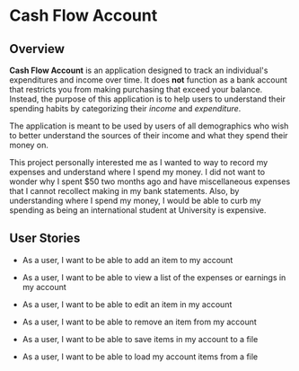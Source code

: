# Cash Flow Account

## Overview 

**Cash Flow Account** is an application designed to track an individual's expenditures and income over time. It does **not** function as a bank account that restricts you from making purchasing that exceed your balance. Instead, the purpose of this application is to help users to understand their spending habits by categorizing their *income* and *expenditure*.

The application is meant to be used by users of all demographics who wish to better understand the sources of their income and what they spend their money on.

This project personally interested me as I wanted to way to record my expenses and understand where I spend my money. I did not want to wonder why I spent $50 two months ago and have miscellaneous expenses that I cannot recollect making in my bank statements. Also, by understanding where I spend my money, I would be able to curb my spending as being an international student at University is expensive.

## User Stories

- As a user, I want to be able to add an item to my account
- As a user, I want to be able to view a list of the expenses or earnings in my account
- As a user, I want to be able to edit an item in my account
- As a user, I want to be able to remove an item from my account

- As a user, I want to be able to save items in my account to a file
- As a user, I want to be able to load my account items from a file 